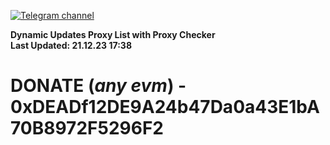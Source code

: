 [![Telegram channel](https://img.shields.io/endpoint?url=https://runkit.io/damiankrawczyk/telegram-badge/branches/master?url=https://t.me/n4z4v0d)](https://t.me/n4z4v0d) 

**Dynamic Updates Proxy List with Proxy Checker**  
**Last Updated: 21.12.23 17:38**

# DONATE (_any evm_) - 0xDEADf12DE9A24b47Da0a43E1bA70B8972F5296F2
